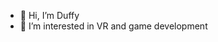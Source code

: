 - 👋 Hi, I’m Duffy
- 👀 I’m interested in VR and game development

<!---
Xanduffy/Xanduffy is a ✨ special ✨ repository because its `README.md` (this file) appears on your GitHub profile.
You can click the Preview link to take a look at your changes.
--->
